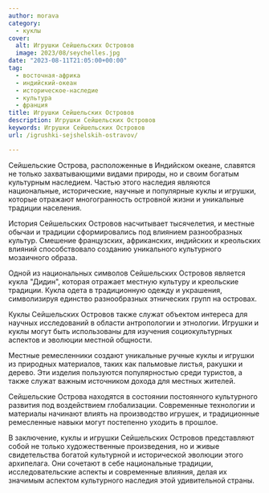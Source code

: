 ```yaml
---
author: morava
category:
  - куклы
cover:
  alt: Игрушки Сейшельских Островов
  image: 2023/08/seychelles.jpg
date: "2023-08-11T21:05:00+00:00"
tag:
  - восточная-африка
  - индийский-океан
  - историческое-наследие
  - культура
  - франция
title: Игрушки Сейшельских Островов
description: Игрушки Сейшельских Островов
keywords: Игрушки Сейшельских Островов
url: /igrushki-sejshelskih-ostravov/

---
```

Сейшельские Острова, расположенные в Индийском океане, славятся не только захватывающими видами природы, но и своим богатым культурным наследием. Частью этого наследия являются национальные, исторические, научные и популярные куклы и игрушки, которые отражают многогранность островной жизни и уникальные традиции населения.

История Сейшельских Островов насчитывает тысячелетия, и местные обычаи и традиции сформировались под влиянием разнообразных культур. Смешение французских, африканских, индийских и креольских влияний способствовало созданию уникального культурного мозаичного образа.

Одной из национальных символов Сейшельских Островов является кукла "Дидин", которая отражает местную культуру и креольские традиции. Кукла одета в традиционную одежду и украшения, символизируя единство разнообразных этнических групп на островах.

Куклы Сейшельских Островов также служат объектом интереса для научных исследований в области антропологии и этнологии. Игрушки и куклы могут быть использованы для изучения социокультурных аспектов и эволюции местной общности.

Местные ремесленники создают уникальные ручные куклы и игрушки из природных материалов, таких как пальмовые листья, ракушки и дерево. Эти изделия пользуются популярностью среди туристов, а также служат важным источником дохода для местных жителей.

Сейшельские Острова находятся в состоянии постоянного культурного развития под воздействием глобализации. Современные технологии и материалы начинают влиять на производство игрушек, и традиционные ремесленные навыки могут постепенно уходить в прошлое.

В заключение, куклы и игрушки Сейшельских Островов представляют собой не только художественные произведения, но и живые свидетельства богатой культурной и исторической эволюции этого архипелага. Они сочетают в себе национальные традиции, исследовательские аспекты и современные влияния, делая их значимым аспектом культурного наследия этой удивительной страны.
